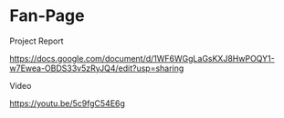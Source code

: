 # Fan-Page

Project Report

https://docs.google.com/document/d/1WF6WGgLaGsKXJ8HwPOQY1-w7Ewea-OBDS33v5zRyJQ4/edit?usp=sharing

Video

https://youtu.be/5c9fgC54E6g
